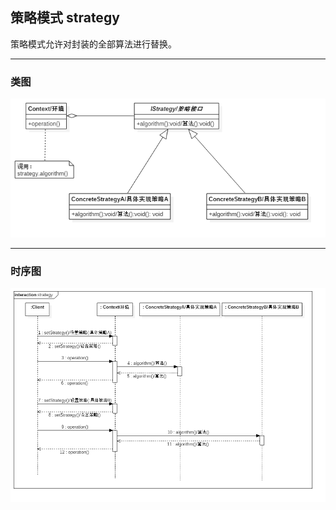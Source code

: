 ## 策略模式 strategy

策略模式允许对封装的全部算法进行替换。

---

### 类图

![类图](doc/strategy_class.png)

---

### 时序图

![时序图](doc/strategy_sequence.png)
